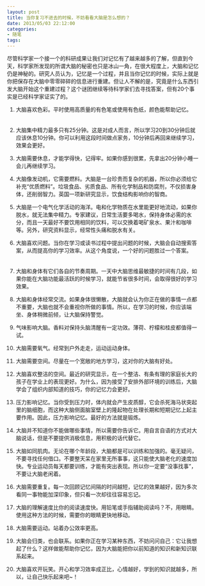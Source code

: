 ```yaml
---
layout: post
title: 当你复习不进去的时候，不妨看看大脑是怎么想的？
date: 2013/05/03 22:12:00
categories: 
- 随笔
tags: 
---
```


尽管科学家一个接一个的科研成果让我们对记忆有了越来越多的了解，但直到今天，科学家所发现的所谓大脑的秘密也只是冰山一角，在很大程度上，大脑和记忆仍是神秘的。研究人员认为，记忆是一个过程，并且当你记忆的时候，实际上就是你把保存在大脑中零零碎碎的信息进行重建。但让人不解的是，究竟是什么东西引发大脑开始这个重建过程？这个谜团继续等待科学家们去寻找答案，但有20个事实是已经科学家证实了的。



1. 大脑喜欢色彩。平时使用高质量的有色笔或使用有色纸，颜色能帮助记忆。 　　

2. 大脑集中精力最多只有25分钟。这是对成人而言，所以学习20到30分钟后就应该休息10分钟。你可以利用这段时间做点家务，10分钟后再回来继续学习，效果会更好。 　　

3. 大脑需要休息，才能学得快，记得牢。如果你感到很累，先拿出20分钟小睡一会儿再继续学习。 　　

4. 大脑像发动机，它需要燃料。大脑是一台珍贵而复杂的机器，所以你必须给它补充“优质燃料”。垃圾食品、劣质食品、所有化学制品和防腐剂，不仅损害身体，还削弱智力。英国一项新研究显示，饮食结构影响你的智商。 　　

5. 大脑是一个电气化学活动的海洋。电和化学物质在水里能更好地流动，如果你脱水，就无法集中精力。专家建议，日常生活要多喝水，保持身体必需的水分，而且一天最好不要饮用相同的饮料，可以交换着喝矿泉水、果汁和咖啡等。另外，研究资料显示，经常性头痛和脱水有关。 　　

6. 大脑喜欢问题。当你在学习或读书过程中提出问题的时候，大脑会自动搜索答案，从而提高你的学习效率。从这个角度说，一个好的问题胜过一个答案。 　　

7. 大脑和身体有它们各自的节奏周期。一天中大脑思维最敏捷的时间有几段，如果你能在大脑功能最活跃的时候学习，就能节省很多时间，会取得很好的学习效果。 　　

8. 大脑和身体经常交流。如果身体很懒散，大脑就会认为你正在做的事情一点都不重要，大脑也就不会重视你所做的事情。所以，在学习的时候，你应该端坐、身体稍微前倾，让大脑保持警觉。 　　

9. 气味影响大脑。香料对保持头脑清醒有一定功效。薄荷、柠檬和桂皮都值得一试。 　　

10. 大脑需要氧气。经常到户外走走，运动运动身体。 　　

11. 大脑需要空间。尽量在一个宽敞的地方学习，这对你的大脑有好处。 　　

12. 大脑喜欢整洁的空间。最近的研究显示，在一个整洁、有条有理的家庭长大的孩子在学业上的表现更好。为什么，因为接受了安排外部环境的训练后，大脑学会了组织内部知道的技巧，你的记忆力会更好。 　　

13. 压力影响记忆。当你受到压力时，体内就会产生皮质醇，它会杀死海马状突起里的脑细胞，而这种大脑侧面脑室壁上的隆起物在处理长期和短期记忆上起主要作用。因此，压力影响记忆。最好的方法就是锻炼。 　　

14. 大脑并不知道你不能做哪些事情，所以需要你告诉它。用自言自语的方式对大脑说话，但是不要提供消极信息，用积极的话代替它。 　　

15. 大脑如同肌肉。无论在哪个年龄段，大脑都是可以训练和加强的。毫无疑问，不要寻找任何借口。不要整天呆在家里无所事事，这只能使大脑老化的速度加快。专业运动员每天都要训练，才能有突出表现。所以你一定要“没事找事”，不要让大脑老闲着。 　　

16. 大脑需要重复。每一次回顾记忆间隔的时间越短，记忆的效果越好，因为多次看同一事物能加深印象，但只看一次却往往容易忘记。 　　

17. 大脑的理解速度比你的阅读速度快。用铅笔或手指辅助阅读吗？不，用眼睛。使用这种方法的时候，需要你的眼睛更快地移动。 　　

18. 大脑需要运动。站着办公效率更高。 　　

19. 大脑会归类，也会联系。如果你正在学习某种东西，不妨问问自己：它让我想起了什么？这样做能帮助你记忆，因为大脑能把你以前知道的知识和新知识联系起来。 　　

20. 大脑喜欢开玩笑。开心和学习效率成正比，心情越好，学到的知识就越多，所以，让自己快乐起来吧~！
